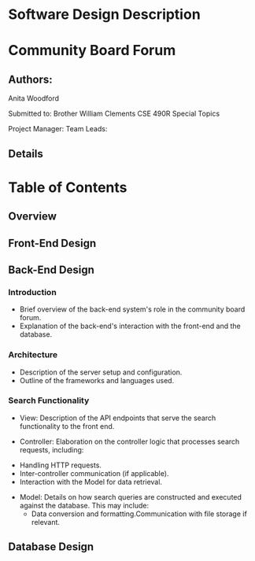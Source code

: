 # Software Design Description 
# Community Board Forum 
## Authors:
Anita Woodford

Submitted to: Brother William Clements
CSE 490R Special Topics

Project Manager: 
Team Leads: 
## Details


# Table of Contents

## Overview 


## Front-End Design
## Back-End Design
### Introduction 
* Brief overview of the back-end system's role in the community board forum.
* Explanation of the back-end's interaction with the front-end and the database.

### Architecture 
* Description of the server setup and configuration.
* Outline of the frameworks and languages used.

### Search Functionality 
* View: Description of the API endpoints that serve the search functionality to the front end.
  
* Controller: Elaboration on the controller logic that processes search requests, including:
- Handling HTTP requests.
- Inter-controller communication (if applicable).
- Interaction with the Model for data retrieval.

* Model: Details on how search queries are constructed and executed against the database.
  This may include:
  - Data conversion and formatting.Communication with file storage if relevant.

## Database Design
